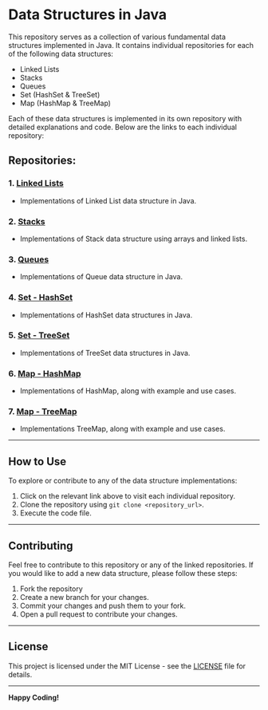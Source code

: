 # Data Structures in Java

This repository serves as a collection of various fundamental data structures implemented in Java. It contains individual repositories for each of the following data structures:

- Linked Lists
- Stacks
- Queues
- Set (HashSet & TreeSet)
- Map (HashMap & TreeMap)

Each of these data structures is implemented in its own repository with detailed explanations and code. Below are the links to each individual repository:

## Repositories:

### 1. [Linked Lists](https://github.com/Ratna-Babu/LinkedList-Java)
   - Implementations of  Linked List data structure in Java.

### 2. [Stacks](https://github.com/Ratna-Babu/Stacks-Java)
   - Implementations of Stack data structure using arrays and linked lists.

### 3. [Queues](https://github.com/Ratna-Babu/Queues-Java)
   - Implementations of Queue data structure in Java.

### 4. [Set - HashSet](https://github.com/Ratna-Babu/HashSet-Java)
   - Implementations of HashSet data structures in Java.

### 5. [Set - TreeSet](https://github.com/Ratna-Babu/TreeSet-Java)
   - Implementations of TreeSet data structures in Java.

### 6. [Map - HashMap](https://github.com/Ratna-Babu/HashMap-Java)
   - Implementations of HashMap, along with example and use cases.

### 7. [Map - TreeMap](https://github.com/Ratna-Babu/TreeMap-Java)
   - Implementations TreeMap, along with example and use cases.

---

## How to Use

To explore or contribute to any of the data structure implementations:

1. Click on the relevant link above to visit each individual repository.
2. Clone the repository using `git clone <repository_url>`.
3. Execute the code file.

---

## Contributing

Feel free to contribute to this repository or any of the linked repositories. If you would like to add a new data structure, please follow these steps:

1. Fork the repository
2. Create a new branch for your changes.
3. Commit your changes and push them to your fork.
4. Open a pull request to contribute your changes.

---

## License

This project is licensed under the MIT License - see the [LICENSE](LICENSE) file for details.

---

**Happy Coding!**
